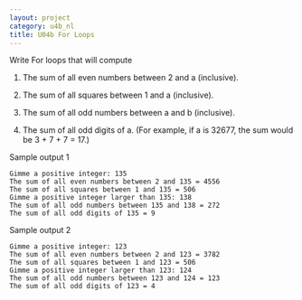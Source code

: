 ```yaml
---
layout: project
category: u4b_nl
title: U04b For Loops
---
```


Write For loops that will compute

1. The sum of all even numbers between 2 and a (inclusive).

1. The sum of all squares between 1 and a (inclusive).

1. The sum of all odd numbers between a and b (inclusive).

1. The sum of all odd digits of a. (For example, if a is 32677, the sum would be 3 + 7 + 7 = 17.)



Sample output 1
```
Gimme a positive integer: 135
The sum of all even numbers between 2 and 135 = 4556
The sum of all squares between 1 and 135 = 506
Gimme a positive integer larger than 135: 138
The sum of all odd numbers between 135 and 138 = 272
The sum of all odd digits of 135 = 9
```

Sample output 2
```
Gimme a positive integer: 123
The sum of all even numbers between 2 and 123 = 3782
The sum of all squares between 1 and 123 = 506
Gimme a positive integer larger than 123: 124
The sum of all odd numbers between 123 and 124 = 123
The sum of all odd digits of 123 = 4
```